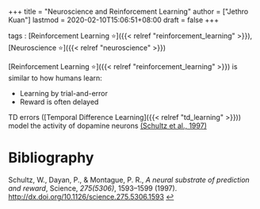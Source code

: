 +++
title = "Neuroscience and Reinforcement Learning"
author = ["Jethro Kuan"]
lastmod = 2020-02-10T15:06:51+08:00
draft = false
+++

tags
: [Reinforcement Learning ⭐]({{< relref "reinforcement_learning" >}}), [Neuroscience ⭐]({{< relref "neuroscience" >}})

[Reinforcement Learning ⭐]({{< relref "reinforcement_learning" >}}) is similar to how humans learn:

-   Learning by trial-and-error
-   Reward is often delayed

TD errors ([Temporal Difference Learning]({{< relref "td_learning" >}})) model the activity of
dopamine neurons <a id="1df216ba2adc9f4271136342d9e684a9" href="#schultz97_neural_subst_predic_rewar">(Schultz et al., 1997)</a>

# Bibliography
<a id="schultz97_neural_subst_predic_rewar" target="_blank">Schultz, W., Dayan, P., & Montague, P. R., *A neural substrate of prediction and reward*, Science, *275(5306)*, 1593–1599 (1997).  http://dx.doi.org/10.1126/science.275.5306.1593</a> [↩](#1df216ba2adc9f4271136342d9e684a9)
